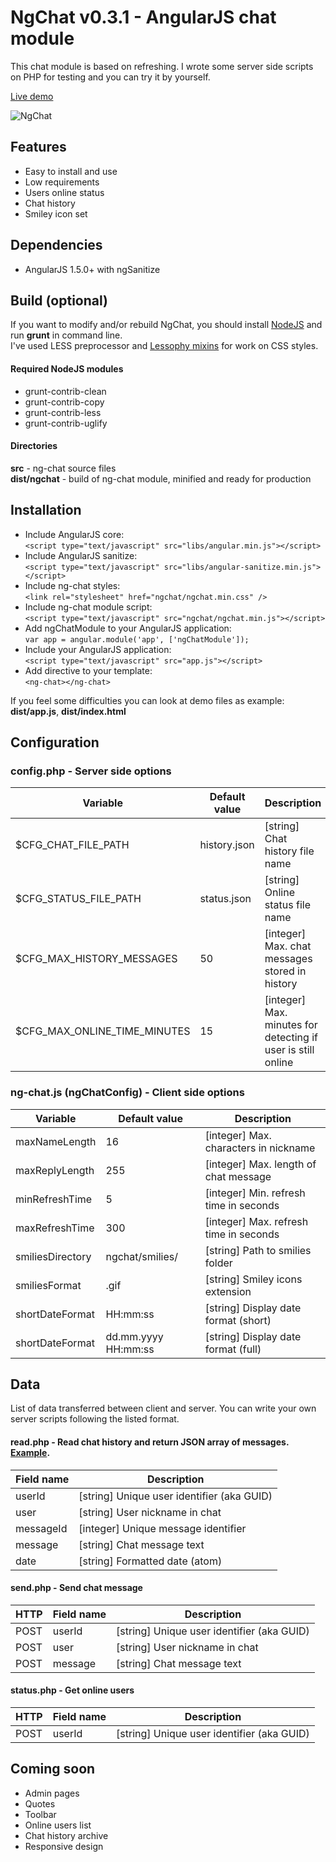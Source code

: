 NgChat v0.3.1 - AngularJS chat module
===================

This chat module is based on refreshing. I wrote some server side scripts on PHP for testing and you can try it by yourself.

[Live demo](http://khasky.com/demo/ng-chat)

![NgChat](https://github.com/khasky/NgChat/blob/master/screenshot.png)

## Features

* Easy to install and use
* Low requirements
* Users online status
* Chat history
* Smiley icon set

## Dependencies

 * AngularJS 1.5.0+ with ngSanitize

## Build (optional)

If you want to modify and/or rebuild NgChat, you should install [NodeJS](https://nodejs.org) and run **grunt** in command line.  
I've used LESS preprocessor and [Lessophy mixins](https://github.com/khasky/Lessophy) for work on CSS styles.

#### Required NodeJS modules

 * grunt-contrib-clean
 * grunt-contrib-copy
 * grunt-contrib-less
 * grunt-contrib-uglify

#### Directories

**src** - ng-chat source files  
**dist/ngchat** - build of ng-chat module, minified and ready for production  

## Installation

 * Include AngularJS core:  
 ```<script type="text/javascript" src="libs/angular.min.js"></script>```
 * Include AngularJS sanitize:  
 ```<script type="text/javascript" src="libs/angular-sanitize.min.js"></script>```
 * Include ng-chat styles:  
 ```<link rel="stylesheet" href="ngchat/ngchat.min.css" />```
 * Include ng-chat module script:  
 ```<script type="text/javascript" src="ngchat/ngchat.min.js"></script>```
 * Add ngChatModule to your AngularJS application:  
 ```var app = angular.module('app', ['ngChatModule']);```
 * Include your AngularJS application:  
 ```<script type="text/javascript" src="app.js"></script>```
 * Add directive to your template:  
 ``` <ng-chat></ng-chat> ```  

If you feel some difficulties you can look at demo files as example: **dist/app.js**, **dist/index.html**

## Configuration

### config.php - Server side options

| Variable                     | Default value  | Description                                                  |
| ---------------------------- | -------------- | ------------------------------------------------------------ |
| $CFG_CHAT_FILE_PATH          | history.json   | [string] Chat history file name                              |
| $CFG_STATUS_FILE_PATH        | status.json    | [string] Online status file name                             |
| $CFG_MAX_HISTORY_MESSAGES    | 50             | [integer] Max. chat messages stored in history               |
| $CFG_MAX_ONLINE_TIME_MINUTES | 15             | [integer] Max. minutes for detecting if user is still online |

### ng-chat.js (ngChatConfig) - Client side options

| Variable                  | Default value          | Description                            |
| ------------------------- | ---------------------- | -------------------------------------- |
| maxNameLength             | 16                     | [integer] Max. characters in nickname  |
| maxReplyLength            | 255                    | [integer] Max. length of chat message  |
| minRefreshTime            | 5                      | [integer] Min. refresh time in seconds |
| maxRefreshTime            | 300                    | [integer] Max. refresh time in seconds |
| smiliesDirectory          | ngchat/smilies/        | [string] Path to smilies folder        |
| smiliesFormat             | .gif                   | [string] Smiley icons extension        |
| shortDateFormat           | HH:mm:ss               | [string] Display date format (short)   |
| shortDateFormat           | dd.mm.yyyy HH:mm:ss    | [string] Display date format (full)    |

## Data

List of data transferred between client and server. You can write your own server scripts following the listed format.

#### read.php - Read chat history and return JSON array of messages. [Example](https://github.com/khasky/NgChat/blob/master/src/demo/history.json).

| Field name | Description                                |
| ---------- | ------------------------------------------ |
| userId     | [string] Unique user identifier (aka GUID) |
| user       | [string] User nickname in chat             |
| messageId  | [integer] Unique message identifier        |
| message    | [string] Chat message text                 |
| date       | [string] Formatted date (atom)             |

#### send.php - Send chat message

| HTTP  | Field name | Description                                |
| ----- | ---------- | ------------------------------------------ |
| POST  | userId     | [string] Unique user identifier (aka GUID) |
| POST  | user       | [string] User nickname in chat             |
| POST  | message    | [string] Chat message text                 |

#### status.php - Get online users

| HTTP  | Field name | Description                                |
| ----- | ---------- | ------------------------------------------ |
| POST  | userId     | [string] Unique user identifier (aka GUID) |

## Coming soon

* Admin pages
* Quotes
* Toolbar
* Online users list
* Chat history archive
* Responsive design